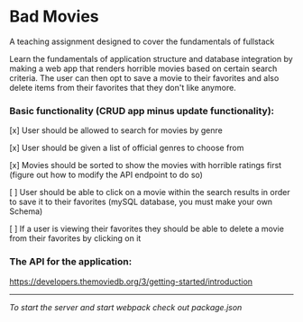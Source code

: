 # Bad Movies
A teaching assignment designed to cover the fundamentals of fullstack

Learn the fundamentals of application structure and database integration by making a web app that renders horrible movies based on certain search criteria. The user can then opt to save a movie to their favorites and also delete items from their favorites that they don't like anymore. 

### Basic functionality (CRUD app minus update functionality): 

[x] User should be allowed to search for movies by genre

[x] User should be given a list of official genres to choose from

[x] Movies should be sorted to show the movies with horrible ratings first (figure out how to modify the API endpoint to do so)

[ ] User should be able to click on a movie within the search results in order to save it to their favorites (mySQL database, you must make your own Schema)

[ ] If a user is viewing their favorites they should be able to delete a movie from their favorites by clicking on it

### The API for the application:

https://developers.themoviedb.org/3/getting-started/introduction

--------

*To start the server and start webpack check out package.json*
